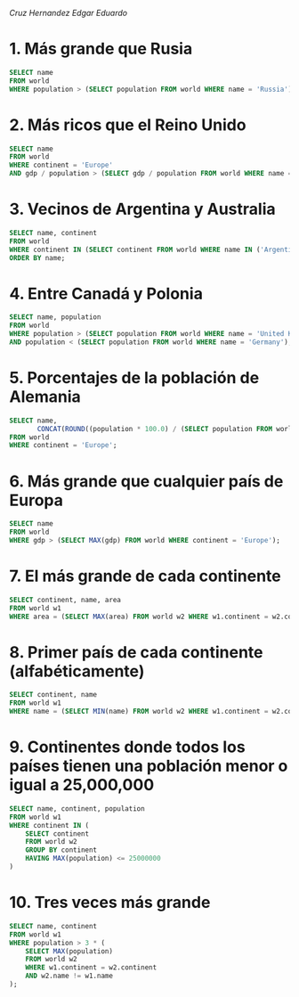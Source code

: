 *Cruz Hernandez Edgar Eduardo*
# 1. Más grande que Rusia
```sql
SELECT name 
FROM world
WHERE population > (SELECT population FROM world WHERE name = 'Russia');
```

# 2. Más ricos que el Reino Unido
```sql
SELECT name  
FROM world  
WHERE continent = 'Europe'  
AND gdp / population > (SELECT gdp / population FROM world WHERE name = 'United Kingdom');
```

# 3. Vecinos de Argentina y Australia
```sql
SELECT name, continent  
FROM world  
WHERE continent IN (SELECT continent FROM world WHERE name IN ('Argentina', 'Australia'))  
ORDER BY name;
```

# 4. Entre Canadá y Polonia
```sql
SELECT name, population  
FROM world  
WHERE population > (SELECT population FROM world WHERE name = 'United Kingdom')  
AND population < (SELECT population FROM world WHERE name = 'Germany');
```

# 5. Porcentajes de la población de Alemania
```sql
SELECT name,  
       CONCAT(ROUND((population * 100.0) / (SELECT population FROM world WHERE name = 'Germany'), 0), '%') AS percentage  
FROM world  
WHERE continent = 'Europe';
```

# 6. Más grande que cualquier país de Europa
```sql
SELECT name  
FROM world  
WHERE gdp > (SELECT MAX(gdp) FROM world WHERE continent = 'Europe');
```

# 7. El más grande de cada continente
```sql
SELECT continent, name, area  
FROM world w1  
WHERE area = (SELECT MAX(area) FROM world w2 WHERE w1.continent = w2.continent);
```

# 8. Primer país de cada continente (alfabéticamente)
```sql
SELECT continent, name
FROM world w1
WHERE name = (SELECT MIN(name) FROM world w2 WHERE w1.continent = w2.continent)
```

# 9. Continentes donde todos los países tienen una población menor o igual a 25,000,000
```sql
SELECT name, continent, population
FROM world w1
WHERE continent IN (
    SELECT continent
    FROM world w2
    GROUP BY continent
    HAVING MAX(population) <= 25000000
)
```

# 10. Tres veces más grande
```sql
SELECT name, continent
FROM world w1
WHERE population > 3 * (
    SELECT MAX(population)
    FROM world w2
    WHERE w1.continent = w2.continent
    AND w2.name != w1.name
);
```

